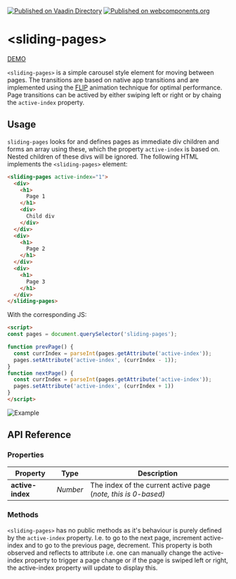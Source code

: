 [![Published on Vaadin  Directory](https://img.shields.io/badge/Vaadin%20Directory-published-00b4f0.svg)](https://vaadin.com/directory/component/alex-saunderssliding-pages)
[![Published on webcomponents.org](https://img.shields.io/badge/webcomponents.org-published-blue.svg)](https://www.webcomponents.org/element/alex-saunders/sliding-pages)

# \<sliding-pages\>

[DEMO](https://alex-saunders.github.io/sliding-pages/components/sliding-pages/demo/)

`<sliding-pages>` is a simple carousel style element for moving between pages. The transitions are based on native app transitions and are implemented using the [FLIP](https://aerotwist.com/blog/flip-your-animations/) animation technique for optimal performance. Page transitions can be actived by either swiping left or right or by chaing the `active-index` property.

## Usage

`sliding-pages` looks for and defines pages as immediate div children and forms an array using these, which the property `active-index` is based on. Nested children of these divs will be ignored.
The following HTML implements the `<sliding-pages>` element:

```html
<sliding-pages active-index="1">
  <div>
    <h1>
      Page 1
    </h1>
    <div>
      Child div
    </div>
  </div>
  <div>
    <h1>
      Page 2
    </h1>
  </div>
  <div>
    <h1>
      Page 3
    </h1>
  </div>
</sliding-pages>
```

With the corresponding JS:

```html
<script>
const pages = document.querySelector('sliding-pages');

function prevPage() {
  const currIndex = parseInt(pages.getAttribute('active-index'));
  pages.setAttribute('active-index', (currIndex - 1));
}
function nextPage() {
  const currIndex = parseInt(pages.getAttribute('active-index'));
  pages.setAttribute('active-index', (currIndex + 1))
}
</script>
```

![Example](https://media.giphy.com/media/xUA7aSwpe54mpHHzIk/giphy.gif)


## API Reference
### Properties

| Property          | Type     | Description                                                     |
| ----------------- | -------- | --------------------------------------------------------------- |          
| **active-index**  | *Number* | The index of the current active page (*note, this is 0-based)*  |

### Methods

`<sliding-pages>` has no public methods as it's behaviour is purely defined by the `active-index` property. I.e. to go to the next page, increment active-index and to go to the previous page, decrement. This property is both observed and reflects to attribute i.e. one can manually change the active-index property to trigger a page change or if the page is swiped left or right, the active-index property will update to display this.
